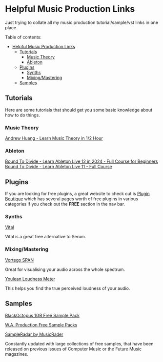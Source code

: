 # Helpful Music Production Links

Just trying to collate all my music production tutorial/sample/vst links in one place.

Table of contents:

- [Helpful Music Production Links](#helpful-music-production-links)
  - [Tutorials](#tutorials)
    - [Music Theory](#music-theory)
    - [Ableton](#ableton)
  - [Plugins](#plugins)
    - [Synths](#synths)
    - [Mixing/Mastering](#mixingmastering)
  - [Samples](#samples)
   
## Tutorials

Here are some tutorials that should get you some basic knowledge about how to do things.

### Music Theory

[Andrew Huang - Learn Music Theory in 1/2 Hour](https://www.youtube.com/watch?v=rgaTLrZGlk0)

### Ableton

[Bound To Divide - Learn Ableton Live 12 in 2024 - Full Course for Beginners](https://www.youtube.com/watch?v=dt9SFEFe8ho)
[Bound To Divide - Learn Ableton Live 11 - Full Course](https://www.youtube.com/watch?v=0iuRsiKtObw&t=1s)

## Plugins

If you are looking for free plugins, a great website to check out is [Plugin Boutique](https://www.pluginboutique.com/categories/2-Effects?free=true) which has several pages worth of free plugins in various categories if you check out the **FREE** section in the nav bar.

### Synths

[Vital](https://vital.audio)

Vital is a great free alternative to Serum.


### Mixing/Mastering

[Vortego SPAN](https://www.voxengo.com/product/span/)

Great for visualising your audio across the whole spectrum.

[Youlean Loudness Meter](https://youlean.co/youlean-loudness-meter/)

This helps you find the true perceived loudness of your audio.

## Samples

[BlackOctopus 1GB Free Sample Pack](https://blackoctopus-sound.com/free-downloads/)

[W.A. Production Free Sample Packs](https://www.waproduction.com/sounds/items/free)

[SampleRadar by MusicRader](https://www.musicradar.com/news/tech/free-music-samples-royalty-free-loops-hits-and-multis-to-download-sampleradar)

Constantly updated with large collections of free samples, that have been released on previous issues of Computer Music or the Future Music magazines.
